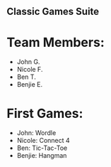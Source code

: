 ## Classic Games Suite

# Team Members:
  * John G.
  * Nicole F.
  * Ben T.
  * Benjie E.

# First Games:
   - John: Wordle
   - Nicole: Connect 4
   - Ben: Tic-Tac-Toe
   - Benjie: Hangman
